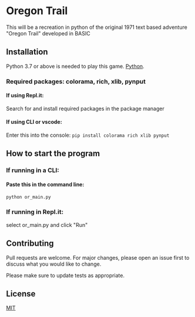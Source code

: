 # Oregon Trail

This will be a recreation in python of the original 1971 text based adventure "Oregon Trail" developed in BASIC

## Installation

Python 3.7 or above is needed to play this game. [Python](https://www.python.org/downloads/).

### Required packages: colorama, rich, xlib, pynput

#### If using Repl.it:

Search for and install required packages in the package manager

#### If using CLI or vscode:

Enter this into the console:
```pip install colorama rich xlib pynput```

## How to start the program

### If running in a CLI:

  #### Paste this in the command line: 

 ```python
 python or_main.py
 ```
### If running in Repl.it:
  
select or_main.py and click "Run"

## Contributing
Pull requests are welcome. For major changes, please open an issue first to discuss what you would like to change.

Please make sure to update tests as appropriate.

## License
[MIT](https://choosealicense.com/licenses/mit/)
